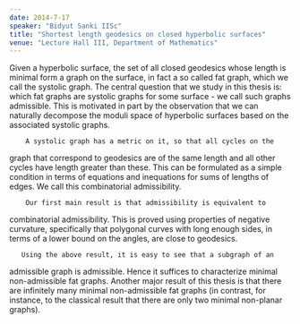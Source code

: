 ```yaml
---
date: 2014-7-17
speaker: "Bidyut Sanki IISc"
title: "Shortest length geodesics on closed hyperbolic surfaces"
venue: "Lecture Hall III, Department of Mathematics"
---
```

Given a hyperbolic surface, the set of all closed geodesics whose
length is minimal form a graph on the surface, in fact a so called fat
graph, which we call the systolic graph. The central question that we study
in this thesis is: which fat graphs are systolic graphs for some surface -
we call such graphs admissible. This is motivated in part by the observation
that we can naturally decompose the moduli space of hyperbolic surfaces
based on the associated systolic graphs.

        A systolic graph has a metric on it, so that all cycles on the
graph that correspond to geodesics are of the same length and all other
cycles have length greater than these. This can be formulated as a simple
condition in terms of equations and inequations for sums of lengths of
edges. We call this combinatorial admissibility.

        Our first main result is that admissibility is equivalent to
combinatorial admissibility. This is proved using properties of negative
curvature, specifically that polygonal curves with long enough sides, in
terms of a lower bound on the angles, are close to geodesics.

       Using the above result, it is easy to see that a subgraph of an
admissible graph is admissible. Hence it suffices to characterize minimal
non-admissible fat graphs. Another major result of this thesis is that there
are infinitely many minimal non-admissible fat graphs (in contrast, for
instance, to the classical result that there are only two minimal non-planar
graphs).
